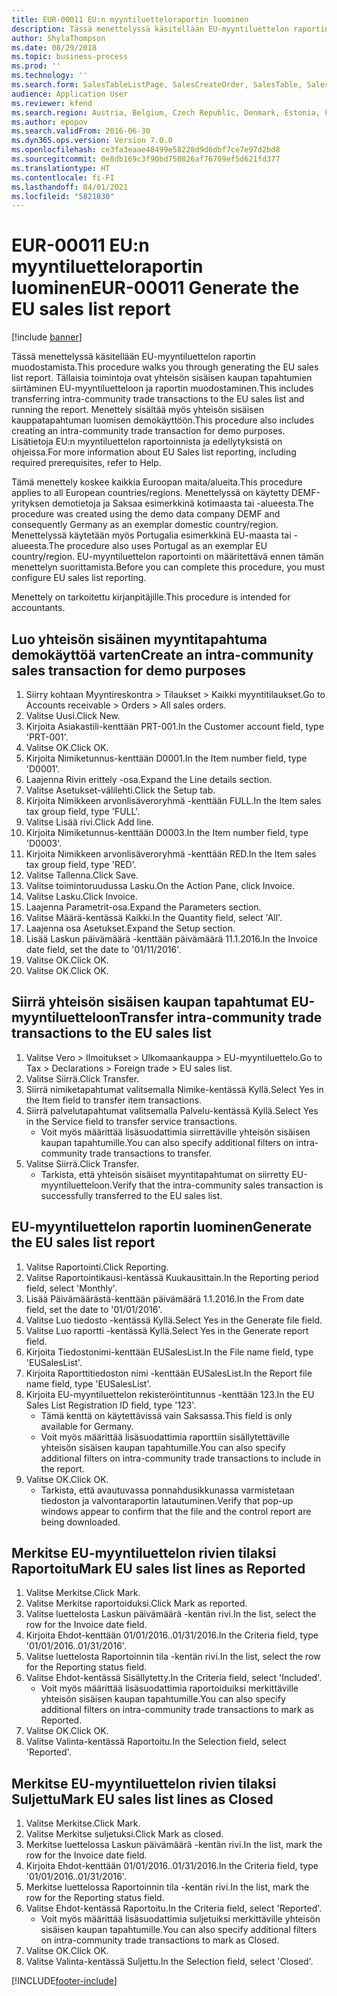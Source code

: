 ```yaml
---
title: EUR-00011 EU:n myyntiluetteloraportin luominen
description: Tässä menettelyssä käsitellään EU-myyntiluettelon raportin muodostamista.
author: ShylaThompson
ms.date: 08/29/2018
ms.topic: business-process
ms.prod: ''
ms.technology: ''
ms.search.form: SalesTableListPage, SalesCreateOrder, SalesTable, SalesEditLines,  EUSalesList, EUSalesListSelection, SysQueryForm, SysLookup
audience: Application User
ms.reviewer: kfend
ms.search.region: Austria, Belgium, Czech Republic, Denmark, Estonia, Finland, France, Germany, Hungary, Ireland, Italy, Latvia, Lithuania, Netherlands, Poland, Spain, Sweden, United Kingdom
ms.author: epopov
ms.search.validFrom: 2016-06-30
ms.dyn365.ops.version: Version 7.0.0
ms.openlocfilehash: ce3fa3eaae48499e58228d9d6dbf7ce7e97d2bd8
ms.sourcegitcommit: 0e8db169c3f90bd750826af76709ef5d621fd377
ms.translationtype: HT
ms.contentlocale: fi-FI
ms.lasthandoff: 04/01/2021
ms.locfileid: "5821830"
---
```

# <a name="eur-00011-generate-the-eu-sales-list-report"></a><span data-ttu-id="0239e-103">EUR-00011 EU:n myyntiluetteloraportin luominen</span><span class="sxs-lookup"><span data-stu-id="0239e-103">EUR-00011 Generate the EU sales list report</span></span>

[!include [banner](../../includes/banner.md)]

<span data-ttu-id="0239e-104">Tässä menettelyssä käsitellään EU-myyntiluettelon raportin muodostamista.</span><span class="sxs-lookup"><span data-stu-id="0239e-104">This procedure walks you through generating the EU sales list report.</span></span> <span data-ttu-id="0239e-105">Tällaisia toimintoja ovat yhteisön sisäisen kaupan tapahtumien siirtäminen EU-myyntiluetteloon ja raportin muodostaminen.</span><span class="sxs-lookup"><span data-stu-id="0239e-105">This includes transferring intra-community trade transactions to the EU sales list and running the report.</span></span> <span data-ttu-id="0239e-106">Menettely sisältää myös yhteisön sisäisen kauppatapahtuman luomisen demokäyttöön.</span><span class="sxs-lookup"><span data-stu-id="0239e-106">This procedure also includes creating an intra-community trade transaction for demo purposes.</span></span> <span data-ttu-id="0239e-107">Lisätietoja EU:n myyntiluettelon raportoinnista ja edellytyksistä on ohjeissa.</span><span class="sxs-lookup"><span data-stu-id="0239e-107">For more information about EU Sales list reporting, including required prerequisites, refer to Help.</span></span>

<span data-ttu-id="0239e-108">Tämä menettely koskee kaikkia Euroopan maita/alueita.</span><span class="sxs-lookup"><span data-stu-id="0239e-108">This procedure applies to all European countries/regions.</span></span> <span data-ttu-id="0239e-109">Menettelyssä on käytetty DEMF-yrityksen demotietoja ja Saksaa esimerkkinä kotimaasta tai -alueesta.</span><span class="sxs-lookup"><span data-stu-id="0239e-109">The procedure was created using the demo data company DEMF and consequently Germany as an exemplar domestic country/region.</span></span> <span data-ttu-id="0239e-110">Menettelyssä käytetään myös Portugalia esimerkkinä EU-maasta tai -alueesta.</span><span class="sxs-lookup"><span data-stu-id="0239e-110">The procedure also uses Portugal as an exemplar EU country/region.</span></span> <span data-ttu-id="0239e-111">EU-myyntiluettelon raportointi on määritettävä ennen tämän menettelyn suorittamista.</span><span class="sxs-lookup"><span data-stu-id="0239e-111">Before you can complete this procedure, you must configure EU sales list reporting.</span></span>

<span data-ttu-id="0239e-112">Menettely on tarkoitettu kirjanpitäjille.</span><span class="sxs-lookup"><span data-stu-id="0239e-112">This procedure is intended for accountants.</span></span>


## <a name="create-an-intra-community-sales-transaction-for-demo-purposes"></a><span data-ttu-id="0239e-113">Luo yhteisön sisäinen myyntitapahtuma demokäyttöä varten</span><span class="sxs-lookup"><span data-stu-id="0239e-113">Create an intra-community sales transaction for demo purposes</span></span>
1. <span data-ttu-id="0239e-114">Siirry kohtaan Myyntireskontra > Tilaukset > Kaikki myyntitilaukset.</span><span class="sxs-lookup"><span data-stu-id="0239e-114">Go to Accounts receivable > Orders > All sales orders.</span></span>
2. <span data-ttu-id="0239e-115">Valitse Uusi.</span><span class="sxs-lookup"><span data-stu-id="0239e-115">Click New.</span></span>
3. <span data-ttu-id="0239e-116">Kirjoita Asiakastili-kenttään PRT-001.</span><span class="sxs-lookup"><span data-stu-id="0239e-116">In the Customer account field, type 'PRT-001'.</span></span>
4. <span data-ttu-id="0239e-117">Valitse OK.</span><span class="sxs-lookup"><span data-stu-id="0239e-117">Click OK.</span></span>
5. <span data-ttu-id="0239e-118">Kirjoita Nimiketunnus-kenttään D0001.</span><span class="sxs-lookup"><span data-stu-id="0239e-118">In the Item number field, type 'D0001'.</span></span>
6. <span data-ttu-id="0239e-119">Laajenna Rivin erittely -osa.</span><span class="sxs-lookup"><span data-stu-id="0239e-119">Expand the Line details section.</span></span>
7. <span data-ttu-id="0239e-120">Valitse Asetukset-välilehti.</span><span class="sxs-lookup"><span data-stu-id="0239e-120">Click the Setup tab.</span></span>
8. <span data-ttu-id="0239e-121">Kirjoita Nimikkeen arvonlisäveroryhmä -kenttään FULL.</span><span class="sxs-lookup"><span data-stu-id="0239e-121">In the Item sales tax group field, type 'FULL'.</span></span>
9. <span data-ttu-id="0239e-122">Valitse Lisää rivi.</span><span class="sxs-lookup"><span data-stu-id="0239e-122">Click Add line.</span></span>
10. <span data-ttu-id="0239e-123">Kirjoita Nimiketunnus-kenttään D0003.</span><span class="sxs-lookup"><span data-stu-id="0239e-123">In the Item number field, type 'D0003'.</span></span>
11. <span data-ttu-id="0239e-124">Kirjoita Nimikkeen arvonlisäveroryhmä -kenttään RED.</span><span class="sxs-lookup"><span data-stu-id="0239e-124">In the Item sales tax group field, type 'RED'.</span></span>
12. <span data-ttu-id="0239e-125">Valitse Tallenna.</span><span class="sxs-lookup"><span data-stu-id="0239e-125">Click Save.</span></span>
13. <span data-ttu-id="0239e-126">Valitse toimintoruudussa Lasku.</span><span class="sxs-lookup"><span data-stu-id="0239e-126">On the Action Pane, click Invoice.</span></span>
14. <span data-ttu-id="0239e-127">Valitse Lasku.</span><span class="sxs-lookup"><span data-stu-id="0239e-127">Click Invoice.</span></span>
15. <span data-ttu-id="0239e-128">Laajenna Parametrit-osa.</span><span class="sxs-lookup"><span data-stu-id="0239e-128">Expand the Parameters section.</span></span>
16. <span data-ttu-id="0239e-129">Valitse Määrä-kentässä Kaikki.</span><span class="sxs-lookup"><span data-stu-id="0239e-129">In the Quantity field, select 'All'.</span></span>
17. <span data-ttu-id="0239e-130">Laajenna osa Asetukset.</span><span class="sxs-lookup"><span data-stu-id="0239e-130">Expand the Setup section.</span></span>
18. <span data-ttu-id="0239e-131">Lisää Laskun päivämäärä -kenttään päivämäärä 11.1.2016.</span><span class="sxs-lookup"><span data-stu-id="0239e-131">In the Invoice date field, set the date to '01/11/2016'.</span></span>
19. <span data-ttu-id="0239e-132">Valitse OK.</span><span class="sxs-lookup"><span data-stu-id="0239e-132">Click OK.</span></span>
20. <span data-ttu-id="0239e-133">Valitse OK.</span><span class="sxs-lookup"><span data-stu-id="0239e-133">Click OK.</span></span>

## <a name="transfer-intra-community-trade-transactions-to-the-eu-sales-list"></a><span data-ttu-id="0239e-134">Siirrä yhteisön sisäisen kaupan tapahtumat EU-myyntiluetteloon</span><span class="sxs-lookup"><span data-stu-id="0239e-134">Transfer intra-community trade transactions to the EU sales list</span></span>
1. <span data-ttu-id="0239e-135">Valitse Vero > Ilmoitukset > Ulkomaankauppa > EU-myyntiluettelo.</span><span class="sxs-lookup"><span data-stu-id="0239e-135">Go to Tax > Declarations > Foreign trade > EU sales list.</span></span>
2. <span data-ttu-id="0239e-136">Valitse Siirrä.</span><span class="sxs-lookup"><span data-stu-id="0239e-136">Click Transfer.</span></span>
3. <span data-ttu-id="0239e-137">Siirrä nimiketapahtumat valitsemalla Nimike-kentässä Kyllä.</span><span class="sxs-lookup"><span data-stu-id="0239e-137">Select Yes in the Item field to transfer item transactions.</span></span>
4. <span data-ttu-id="0239e-138">Siirrä palvelutapahtumat valitsemalla Palvelu-kentässä Kyllä.</span><span class="sxs-lookup"><span data-stu-id="0239e-138">Select Yes in the Service field to transfer service transactions.</span></span>
    * <span data-ttu-id="0239e-139">Voit myös määrittää lisäsuodattimia siirrettäville yhteisön sisäisen kaupan tapahtumille.</span><span class="sxs-lookup"><span data-stu-id="0239e-139">You can also specify additional filters on intra-community trade transactions to transfer.</span></span>  
5. <span data-ttu-id="0239e-140">Valitse Siirrä.</span><span class="sxs-lookup"><span data-stu-id="0239e-140">Click Transfer.</span></span>
    * <span data-ttu-id="0239e-141">Tarkista, että yhteisön sisäiset myyntitapahtumat on siirretty EU-myyntiluetteloon.</span><span class="sxs-lookup"><span data-stu-id="0239e-141">Verify that the intra-community sales transaction is successfully transferred to the EU sales list.</span></span>  

## <a name="generate-the-eu-sales-list-report"></a><span data-ttu-id="0239e-142"> EU-myyntiluettelon raportin luominen</span><span class="sxs-lookup"><span data-stu-id="0239e-142">Generate the EU sales list report</span></span>
1. <span data-ttu-id="0239e-143">Valitse Raportointi.</span><span class="sxs-lookup"><span data-stu-id="0239e-143">Click Reporting.</span></span>
2. <span data-ttu-id="0239e-144">Valitse Raportointikausi-kentässä Kuukausittain.</span><span class="sxs-lookup"><span data-stu-id="0239e-144">In the Reporting period field, select 'Monthly'.</span></span>
3. <span data-ttu-id="0239e-145">Lisää Päivämäärästä-kenttään päivämäärä 1.1.2016.</span><span class="sxs-lookup"><span data-stu-id="0239e-145">In the From date field, set the date to '01/01/2016'.</span></span>
4. <span data-ttu-id="0239e-146">Valitse Luo tiedosto -kentässä Kyllä.</span><span class="sxs-lookup"><span data-stu-id="0239e-146">Select Yes in the Generate file field.</span></span>
5. <span data-ttu-id="0239e-147">Valitse Luo raportti -kentässä Kyllä.</span><span class="sxs-lookup"><span data-stu-id="0239e-147">Select Yes in the Generate report field.</span></span>
6. <span data-ttu-id="0239e-148">Kirjoita Tiedostonimi-kenttään EUSalesList.</span><span class="sxs-lookup"><span data-stu-id="0239e-148">In the File name field, type 'EUSalesList'.</span></span>
7. <span data-ttu-id="0239e-149">Kirjoita Raporttitiedoston nimi -kenttään EUSalesList.</span><span class="sxs-lookup"><span data-stu-id="0239e-149">In the Report file name field, type 'EUSalesList'.</span></span>
8. <span data-ttu-id="0239e-150">Kirjoita EU-myyntiluettelon rekisteröintitunnus -kenttään 123.</span><span class="sxs-lookup"><span data-stu-id="0239e-150">In the EU Sales List Registration ID field, type '123'.</span></span>
    * <span data-ttu-id="0239e-151">Tämä kenttä on käytettävissä vain Saksassa.</span><span class="sxs-lookup"><span data-stu-id="0239e-151">This field is only available for Germany.</span></span>  
    * <span data-ttu-id="0239e-152">Voit myös määrittää lisäsuodattimia raporttiin sisällytettäville yhteisön sisäisen kaupan tapahtumille.</span><span class="sxs-lookup"><span data-stu-id="0239e-152">You can also specify additional filters on intra-community trade transactions to include in the report.</span></span>  
9. <span data-ttu-id="0239e-153">Valitse OK.</span><span class="sxs-lookup"><span data-stu-id="0239e-153">Click OK.</span></span>
    * <span data-ttu-id="0239e-154">Tarkista, että avautuvassa ponnahdusikkunassa varmistetaan tiedoston ja valvontaraportin latautuminen.</span><span class="sxs-lookup"><span data-stu-id="0239e-154">Verify that pop-up windows appear to confirm that the file and the control report are being downloaded.</span></span>  

## <a name="mark-eu-sales-list-lines-as-reported"></a><span data-ttu-id="0239e-155">Merkitse EU-myyntiluettelon rivien tilaksi Raportoitu</span><span class="sxs-lookup"><span data-stu-id="0239e-155">Mark EU sales list lines as Reported</span></span>
1. <span data-ttu-id="0239e-156">Valitse Merkitse.</span><span class="sxs-lookup"><span data-stu-id="0239e-156">Click Mark.</span></span>
2. <span data-ttu-id="0239e-157">Valitse Merkitse raportoiduksi.</span><span class="sxs-lookup"><span data-stu-id="0239e-157">Click Mark as reported.</span></span>
3. <span data-ttu-id="0239e-158">Valitse luettelosta Laskun päivämäärä -kentän rivi.</span><span class="sxs-lookup"><span data-stu-id="0239e-158">In the list, select the row for the Invoice date field.</span></span>
4. <span data-ttu-id="0239e-159">Kirjoita Ehdot-kenttään 01/01/2016..01/31/2016.</span><span class="sxs-lookup"><span data-stu-id="0239e-159">In the Criteria field, type '01/01/2016..01/31/2016'.</span></span>
5. <span data-ttu-id="0239e-160">Valitse luettelosta Raportoinnin tila -kentän rivi.</span><span class="sxs-lookup"><span data-stu-id="0239e-160">In the list, select the row for the Reporting status field.</span></span>
6. <span data-ttu-id="0239e-161">Valitse Ehdot-kentässä Sisällytetty.</span><span class="sxs-lookup"><span data-stu-id="0239e-161">In the Criteria field, select 'Included'.</span></span>
    * <span data-ttu-id="0239e-162">Voit myös määrittää lisäsuodattimia raportoiduiksi merkittäville yhteisön sisäisen kaupan tapahtumille.</span><span class="sxs-lookup"><span data-stu-id="0239e-162">You can also specify additional filters on intra-community trade transactions to mark as Reported.</span></span>  
7. <span data-ttu-id="0239e-163">Valitse OK.</span><span class="sxs-lookup"><span data-stu-id="0239e-163">Click OK.</span></span>
8. <span data-ttu-id="0239e-164">Valitse Valinta-kentässä Raportoitu.</span><span class="sxs-lookup"><span data-stu-id="0239e-164">In the Selection field, select 'Reported'.</span></span>

## <a name="mark-eu-sales-list-lines-as-closed"></a><span data-ttu-id="0239e-165">Merkitse EU-myyntiluettelon rivien tilaksi Suljettu</span><span class="sxs-lookup"><span data-stu-id="0239e-165">Mark EU sales list lines as Closed</span></span>
1. <span data-ttu-id="0239e-166">Valitse Merkitse.</span><span class="sxs-lookup"><span data-stu-id="0239e-166">Click Mark.</span></span>
2. <span data-ttu-id="0239e-167">Valitse Merkitse suljetuksi.</span><span class="sxs-lookup"><span data-stu-id="0239e-167">Click Mark as closed.</span></span>
3. <span data-ttu-id="0239e-168">Merkitse luettelossa Laskun päivämäärä -kentän rivi.</span><span class="sxs-lookup"><span data-stu-id="0239e-168">In the list, mark the row for the Invoice date field.</span></span>
4. <span data-ttu-id="0239e-169">Kirjoita Ehdot-kenttään 01/01/2016..01/31/2016.</span><span class="sxs-lookup"><span data-stu-id="0239e-169">In the Criteria field, type '01/01/2016..01/31/2016'.</span></span>
5. <span data-ttu-id="0239e-170">Merkitse luettelossa Raportoinnin tila -kentän rivi.</span><span class="sxs-lookup"><span data-stu-id="0239e-170">In the list, mark the row for the Reporting status field.</span></span>
6. <span data-ttu-id="0239e-171">Valitse Ehdot-kentässä Raportoitu.</span><span class="sxs-lookup"><span data-stu-id="0239e-171">In the Criteria field, select 'Reported'.</span></span>
    * <span data-ttu-id="0239e-172">Voit myös määrittää lisäsuodattimia suljetuiksi merkittäville yhteisön sisäisen kaupan tapahtumille.</span><span class="sxs-lookup"><span data-stu-id="0239e-172">You can also specify additional filters on intra-community trade transactions to mark as Closed.</span></span>  
7. <span data-ttu-id="0239e-173">Valitse OK.</span><span class="sxs-lookup"><span data-stu-id="0239e-173">Click OK.</span></span>
8. <span data-ttu-id="0239e-174">Valitse Valinta-kentässä Suljettu.</span><span class="sxs-lookup"><span data-stu-id="0239e-174">In the Selection field, select 'Closed'.</span></span>



[!INCLUDE[footer-include](../../../includes/footer-banner.md)]